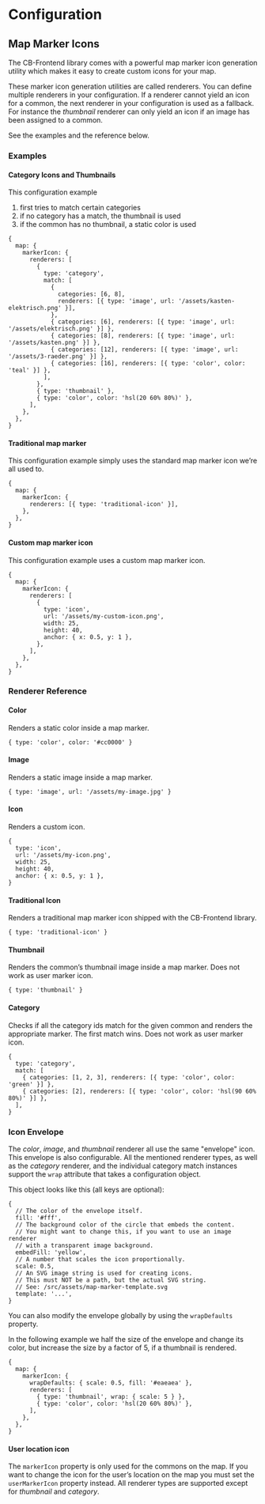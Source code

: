 # Configuration

## Map Marker Icons

The CB-Frontend library comes with a powerful map marker icon generation utility
which makes it easy to create custom icons for your map.

These marker icon generation utilities are called renderers. You can define multiple renderers
in your configuration. If a renderer cannot yield an icon for a common, the next renderer in
your configuration is used as a fallback. For instance the _thumbnail_ renderer can only yield
an icon if an image has been assigned to a common.

See the examples and the reference below.

### Examples

#### Category Icons and Thumbnails

This configuration example

1. first tries to match certain categories
2. if no category has a match, the thumbnail is used
3. if the common has no thumbnail, a static color is used

```json5
{
  map: {
    markerIcon: {
      renderers: [
        {
          type: 'category',
          match: [
            {
              categories: [6, 8],
              renderers: [{ type: 'image', url: '/assets/kasten-elektrisch.png' }],
            },
            { categories: [6], renderers: [{ type: 'image', url: '/assets/elektrisch.png' }] },
            { categories: [8], renderers: [{ type: 'image', url: '/assets/kasten.png' }] },
            { categories: [12], renderers: [{ type: 'image', url: '/assets/3-raeder.png' }] },
            { categories: [16], renderers: [{ type: 'color', color: 'teal' }] },
          ],
        },
        { type: 'thumbnail' },
        { type: 'color', color: 'hsl(20 60% 80%)' },
      ],
    },
  },
}
```

#### Traditional map marker

This configuration example simply uses the standard map marker icon we’re all used to.

```json5
{
  map: {
    markerIcon: {
      renderers: [{ type: 'traditional-icon' }],
    },
  },
}
```

#### Custom map marker icon

This configuration example uses a custom map marker icon.

```json5
{
  map: {
    markerIcon: {
      renderers: [
        {
          type: 'icon',
          url: '/assets/my-custom-icon.png',
          width: 25,
          height: 40,
          anchor: { x: 0.5, y: 1 },
        },
      ],
    },
  },
}
```

### Renderer Reference

#### Color

Renders a static color inside a map marker.

```json5
{ type: 'color', color: '#cc0000' }
```

#### Image

Renders a static image inside a map marker.

```json5
{ type: 'image', url: '/assets/my-image.jpg' }
```

#### Icon

Renders a custom icon.

```json5
{
  type: 'icon',
  url: '/assets/my-icon.png',
  width: 25,
  height: 40,
  anchor: { x: 0.5, y: 1 },
}
```

#### Traditional Icon

Renders a traditional map marker icon shipped with the CB-Frontend library.

```json5
{ type: 'traditional-icon' }
```

#### Thumbnail

Renders the common’s thumbnail image inside a map marker.
Does not work as user marker icon.

```json5
{ type: 'thumbnail' }
```

#### Category

Checks if all the category ids match for the given common and renders the appropriate marker.
The first match wins. Does not work as user marker icon.

```json5
{
  type: 'category',
  match: [
    { categories: [1, 2, 3], renderers: [{ type: 'color', color: 'green' }] },
    { categories: [2], renderers: [{ type: 'color', color: 'hsl(90 60% 80%)' }] },
  ],
}
```

### Icon Envelope

The _color_, _image_, and _thumbnail_ renderer all use the same "envelope" icon.
This envelope is also configurable. All the mentioned renderer types, as well as the
_category_ renderer, and the individual category match instances support the `wrap`
attribute that takes a configuration object.

This object looks like this (all keys are optional):

```json5
{
  // The color of the envelope itself.
  fill: '#fff',
  // The background color of the circle that embeds the content.
  // You might want to change this, if you want to use an image renderer
  // with a transparent image background.
  embedFill: 'yellow',
  // A number that scales the icon proportionally.
  scale: 0.5,
  // An SVG image string is used for creating icons.
  // This must NOT be a path, but the actual SVG string.
  // See: /src/assets/map-marker-template.svg
  template: '...',
}
```

You can also modify the envelope globally by using the `wrapDefaults` property.

In the following example we half the size of the envelope and change its color,
but increase the size by a factor of 5, if a thumbnail is rendered.

```json5
{
  map: {
    markerIcon: {
      wrapDefaults: { scale: 0.5, fill: '#eaeaea' },
      renderers: [
        { type: 'thumbnail', wrap: { scale: 5 } },
        { type: 'color', color: 'hsl(20 60% 80%)' },
      ],
    },
  },
}
```

#### User location icon

The `markerIcon` property is only used for the commons on the map.
If you want to change the icon for the user’s location on the map you
must set the `userMarkerIcon` property instead. All renderer types are supported
except for _thumbnail_ and _category_.
